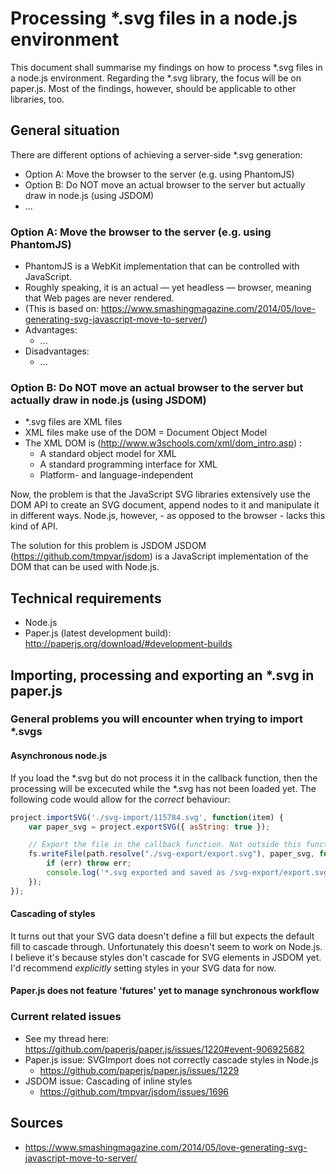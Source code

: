 # Processing *.svg files in a node.js environment
This document shall summarise my findings on how to process *.svg files in a node.js environment.
Regarding the *.svg library, the focus will be on paper.js. Most of the findings, however, should be applicable to other libraries, too.

## General situation

There are different options of achieving a server-side *.svg generation:
* Option A: Move the browser to the server (e.g. using PhantomJS)
* Option B: Do NOT move an actual browser to the server but actually draw in node.js (using JSDOM)
* ...

### Option A: Move the browser to the server (e.g. using PhantomJS)
* PhantomJS is a WebKit implementation that can be controlled with JavaScript.
* Roughly speaking, it is an actual — yet headless — browser, meaning that Web pages are never rendered.
* (This is based on: https://www.smashingmagazine.com/2014/05/love-generating-svg-javascript-move-to-server/)
* Advantages:
  * ...
* Disadvantages:
  * ...

### Option B: Do NOT move an actual browser to the server but actually draw in node.js (using JSDOM)
* *.svg files are XML files
* XML files make use of the DOM = Document Object Model
* The XML DOM is (http://www.w3schools.com/xml/dom_intro.asp) :
  * A standard object model for XML
  * A standard programming interface for XML
  * Platform- and language-independent

Now, the problem is that the JavaScript SVG libraries extensively use the DOM API to create an SVG document, append nodes to it and manipulate it in different ways. 
Node.js, however, - as opposed to the browser - lacks this kind of API.

The solution for this problem is JSDOM
JSDOM (https://github.com/tmpvar/jsdom) is a JavaScript implementation of the DOM that can be used with Node.js.


## Technical requirements

* Node.js
* Paper.js (latest development build): http://paperjs.org/download/#development-builds

## Importing, processing and exporting an *.svg in paper.js

### General problems you will encounter when trying to import *.svgs

#### Asynchronous node.js
If you load the *.svg but do not process it in the callback function, then the processing will be excecuted while the *.svg has not been loaded yet.
The following code would allow for the _correct_ behaviour:

```javascript
project.importSVG('./svg-import/115784.svg', function(item) {
    var paper_svg = project.exportSVG({ asString: true });

    // Export the file in the callback function. Not outside this function.
    fs.writeFile(path.resolve("./svg-export/export.svg"), paper_svg, function (err) {
        if (err) throw err;
        console.log('*.svg exported and saved as /svg-export/export.svg!');
    });
});
```

#### Cascading of styles

It turns out that your SVG data doesn't define a fill but expects the default fill to cascade through. Unfortunately this doesn't seem to work on Node.js.
I believe it's because styles don't cascade for SVG elements in JSDOM yet. I'd recommend _explicitly_ setting styles in your SVG data for now.

#### Paper.js does not feature 'futures' yet to manage synchronous workflow

### Current related issues

* See my thread here: https://github.com/paperjs/paper.js/issues/1220#event-906925682
* Paper.js issue: SVGImport does not correctly cascade styles in Node.js
  * https://github.com/paperjs/paper.js/issues/1229
* JSDOM issue: Cascading of inline styles
  * https://github.com/tmpvar/jsdom/issues/1696


## Sources
* https://www.smashingmagazine.com/2014/05/love-generating-svg-javascript-move-to-server/

